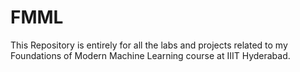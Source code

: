 # FMML
This Repository is entirely for all the labs and projects related to my Foundations of Modern Machine Learning course at IIIT Hyderabad. 
